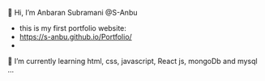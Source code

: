 👋 Hi, I’m  Anbaran Subramani @S-Anbu
- this is my first portfolio website:
- https://s-anbu.github.io/Portfolio/
- 
🌱 I’m currently learning html, css, javascript, React js, mongoDb and mysql  ...
